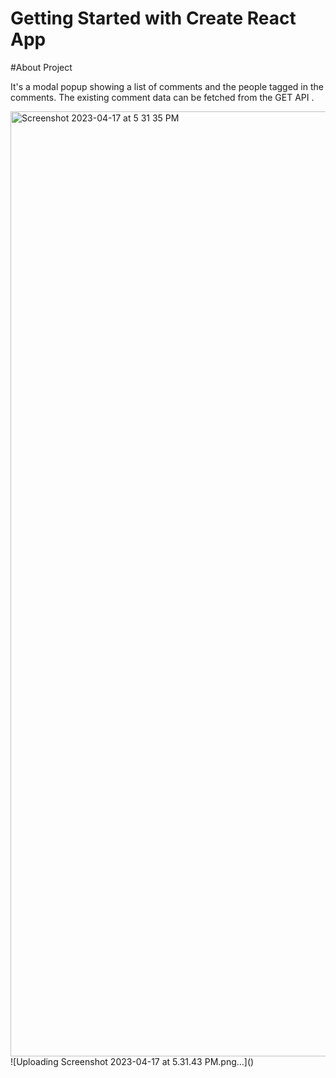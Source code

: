 # Getting Started with Create React App

#About Project

It's a modal popup showing a list of comments and the people tagged in the comments. The existing comment data can be fetched from the GET API .

<img width="1512" alt="Screenshot 2023-04-17 at 5 31 35 PM" src="https://user-images.githubusercontent.com/70109170/232478992-e2624d44-03fe-4852-aa2d-68c10f9a77ef.png">
![Uploading Screenshot 2023-04-17 at 5.31.43 PM.png…]()
